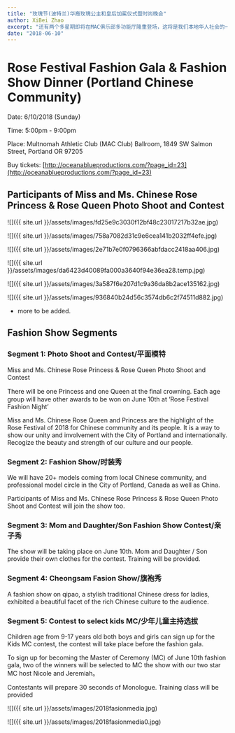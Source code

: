 ```yaml
---
title: "玫瑰节(波特兰)华裔玫瑰公主和皇后加冕仪式暨时尚晚会"
author: XiBei Zhao
excerpt: "还有两个多星期即将在MAC俱乐部多功能厅隆重登场，这将是我们本地华人社会的一件大事，Kerry倾力将多年在业内积累的资源投放到这项活动当中，经由专业人士打造的成果已经初见倪端，下面的一组照片就是第一场拍照活动中的作品，照片上的主人公都是我们社区的孩子们，她们就是平时在您身边活蹦乱跳的黄毛丫头。在活动中，孩子们相互看到的彼此的美丽，家长们看到自己调皮孩子公主的一面，教练老师则是看到孩子脸上满满的自信，我们社区则是感受到孩子们的天地更加多姿多彩。"
date: "2018-06-10"
---
```


# Rose Festival Fashion Gala & Fashion Show Dinner (Portland Chinese Community)

Date: 6/10/2018 (Sunday)

Time: 5:00pm - 9:00pm

Place: Multnomah Athletic Club (MAC Club) Ballroom, 1849 SW Salmon Street, Portland OR 97205

Buy tickets: [http://oceanablueproductions.com/?page_id=23](http://oceanablueproductions.com/?page_id=23)

## Participants of Miss and Ms. Chinese Rose Princess & Rose Queen Photo Shoot and Contest

![]({{ site.url }}/assets/images/fd25e9c3030f12bf48c23017217b32ae.jpg)

![]({{ site.url }}/assets/images/758a7082d31c9e6cea141b2032ff4efe.jpg)

![]({{ site.url }}/assets/images/2e71b7e0f0796366abfdacc2418aa406.jpg)

![]({{ site.url }}/assets/images/da6423d40089fa000a3640f94e36ea28.temp.jpg)

![]({{ site.url }}/assets/images/3a587f6e207d1c9a36da8b2ace135162.jpg)

![]({{ site.url }}/assets/images/936840b24d56c3574db6c2f74511d882.jpg)

* more to be added.

## Fashion Show Segments

### Segment 1: Photo Shoot and Contest/平面模特

Miss and Ms. Chinese Rose Princess & Rose Queen Photo Shoot and Contest

There will be one Princess and one Queen at the ﬁnal crowning. Each age group will have other awards to be won on June 10th at ‘Rose Festival Fashion Night’

Miss and Ms. Chinese Rose Queen and Princess are the highlight of the Rose Festival of 2018 for Chinese community and its people. It is a way to show our unity and involvement with the City of Portland and internationally. Recogize the beauty and strength of our culture and our people.

### Segment 2: Fashion Show/时装秀

We will have 20+ models coming from local Chinese community, and professional model circle in the City of Portland, Canada as well as China.

Participants of Miss and Ms. Chinese Rose Princess & Rose Queen Photo Shoot and Contest will join the show too.

### Segment 3: Mom and Daughter/Son Fashion Show Contest/亲子秀

The show will be taking place on June 10th. Mom and Daughter / Son provide their own clothes for the contest. Training will be provided.

### Segment 4: Cheongsam Fasion Show/旗袍秀

A fashion show on qipao, a stylish traditional Chinese dress for ladies, exhibited a beautiful facet of the rich Chinese culture to the audience.

### Segment 5: Contest to select kids MC/少年儿童主持选拔

Children age from 9-17 years old both boys and girls can sign up for the Kids MC contest, the contest will take place before the fashion gala.

To sign up for becoming the Master of Ceremony (MC) of June 10th fashion gala, two of the winners will be selected to MC the show with our two star MC host Nicole and Jeremiah。

Contestants will prepare 30 seconds of Monologue. Training class will be provided

![]({{ site.url }}/assets/images/2018fasionmedia.jpg)

![]({{ site.url }}/assets/images/2018fasionmedia0.jpg)
